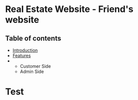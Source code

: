 # Real Estate Website - Friend's website

## Table of contents 
<ul>
  <a href="#introduction"><li>Introduction</li></a>
  <a href="#features"><li>Features</li></a>
  <li>
    <ul>
      <li>Customer Side</li>
      <li>Admin Side</li>
    </ul>
  </li>
</ul>

<h1 class = "test">Test</h1>


